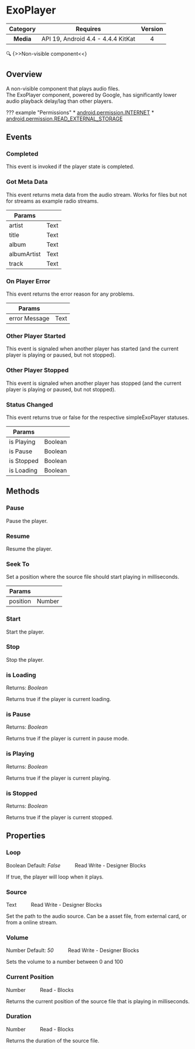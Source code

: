 # ExoPlayer

| Category | Requires | Version |
|:--------:|:-------:|:--------:|
|**Media**|<span class="chip chip-any">API 19, Android 4.4 - 4.4.4 KitKat</span>|<span class="chip chip-number">4</span>|

:mag: {>>Non-visible component<<}

## Overview

A non-visible component that plays audio files.   
The ExoPlayer component, powered by Google, has significantly lower audio playback delay/lag than other players.

??? example "Permissions"
    * [android.permission.INTERNET](https://developer.android.com/reference/android/Manifest.permission.html#INTERNET)
    * [android.permission.READ_EXTERNAL_STORAGE](https://developer.android.com/reference/android/Manifest.permission.html#READ_EXTERNAL_STORAGE)


## Events

### Completed

This event is invoked if the player state is completed.

<div class="block" ai2-block="event" not-rendered="true" value="%7B%22componentName%22:%20%22ExoPlayer%22,%20%22name%22:%20%22Completed%22,%20%22params%22:%20%5B%5D%7D"></div>


### Got Meta Data

This event returns meta data from the audio stream. Works for files but not for streams as example radio streams.

<div class="block" ai2-block="event" not-rendered="true" value="%7B%22componentName%22:%20%22ExoPlayer%22,%20%22name%22:%20%22Got%20Meta%20Data%22,%20%22params%22:%20%5B%22artist%22,%20%22title%22,%20%22album%22,%20%22albumArtist%22,%20%22track%22%5D%7D"></div>

| Params | []() |
|--------|------|
|artist|<span class="chip chip-text">Text</span>|
|title|<span class="chip chip-text">Text</span>|
|album|<span class="chip chip-text">Text</span>|
|albumArtist|<span class="chip chip-text">Text</span>|
|track|<span class="chip chip-text">Text</span>|


### On Player Error

This event returns the error reason for any problems.

<div class="block" ai2-block="event" not-rendered="true" value="%7B%22componentName%22:%20%22ExoPlayer%22,%20%22name%22:%20%22On%20Player%20Error%22,%20%22params%22:%20%5B%22error%20Message%22%5D%7D"></div>

| Params | []() |
|--------|------|
|error Message|<span class="chip chip-text">Text</span>|


### Other Player Started

This event is signaled when another player has started (and the current player is playing or paused, but not stopped).

<div class="block" ai2-block="event" not-rendered="true" value="%7B%22componentName%22:%20%22ExoPlayer%22,%20%22name%22:%20%22Other%20Player%20Started%22,%20%22params%22:%20%5B%5D%7D"></div>


### Other Player Stopped

This event is signaled when another player has stopped (and the current player is playing or paused, but not stopped).

<div class="block" ai2-block="event" not-rendered="true" value="%7B%22componentName%22:%20%22ExoPlayer%22,%20%22name%22:%20%22Other%20Player%20Stopped%22,%20%22params%22:%20%5B%5D%7D"></div>


### Status Changed

This event returns true or false for the respective simpleExoPlayer statuses.

<div class="block" ai2-block="event" not-rendered="true" value="%7B%22componentName%22:%20%22ExoPlayer%22,%20%22name%22:%20%22Status%20Changed%22,%20%22params%22:%20%5B%22is%20Playing%22,%20%22is%20Pause%22,%20%22is%20Stopped%22,%20%22is%20Loading%22%5D%7D"></div>

| Params | []() |
|--------|------|
|is Playing|<span class="chip chip-boolean">Boolean</span>|
|is Pause|<span class="chip chip-boolean">Boolean</span>|
|is Stopped|<span class="chip chip-boolean">Boolean</span>|
|is Loading|<span class="chip chip-boolean">Boolean</span>|


## Methods

### Pause

Pause the player.

<div class="block" ai2-block="method" not-rendered="true" value="%7B%22componentName%22:%20%22ExoPlayer%22,%20%22name%22:%20%22Pause%22,%20%22output%22:%20false,%20%22params%22:%20%5B%5D%7D"></div>


### Resume

Resume the player.

<div class="block" ai2-block="method" not-rendered="true" value="%7B%22componentName%22:%20%22ExoPlayer%22,%20%22name%22:%20%22Resume%22,%20%22output%22:%20false,%20%22params%22:%20%5B%5D%7D"></div>


### Seek To

Set a position where the source file should start playing in milliseconds.

<div class="block" ai2-block="method" not-rendered="true" value="%7B%22componentName%22:%20%22ExoPlayer%22,%20%22name%22:%20%22Seek%20To%22,%20%22output%22:%20false,%20%22params%22:%20%5B%22position%22%5D%7D"></div>


| Params | []() |
|--------|------|
|position|<span class="chip chip-number">Number</span>|


### Start

Start the player.

<div class="block" ai2-block="method" not-rendered="true" value="%7B%22componentName%22:%20%22ExoPlayer%22,%20%22name%22:%20%22Start%22,%20%22output%22:%20false,%20%22params%22:%20%5B%5D%7D"></div>


### Stop

Stop the player.

<div class="block" ai2-block="method" not-rendered="true" value="%7B%22componentName%22:%20%22ExoPlayer%22,%20%22name%22:%20%22Stop%22,%20%22output%22:%20false,%20%22params%22:%20%5B%5D%7D"></div>


### is Loading

<span class="chip chip-boolean">Returns: <i>Boolean</i></span> 

Returns true if the player is current loading.

<div class="block" ai2-block="method" not-rendered="true" value="%7B%22componentName%22:%20%22ExoPlayer%22,%20%22name%22:%20%22is%20Loading%22,%20%22output%22:%20true,%20%22params%22:%20%5B%5D%7D"></div>


### is Pause

<span class="chip chip-boolean">Returns: <i>Boolean</i></span> 

Returns true if the player is current in pause mode.

<div class="block" ai2-block="method" not-rendered="true" value="%7B%22componentName%22:%20%22ExoPlayer%22,%20%22name%22:%20%22is%20Pause%22,%20%22output%22:%20true,%20%22params%22:%20%5B%5D%7D"></div>


### is Playing

<span class="chip chip-boolean">Returns: <i>Boolean</i></span> 

Returns true if the player is current playing.

<div class="block" ai2-block="method" not-rendered="true" value="%7B%22componentName%22:%20%22ExoPlayer%22,%20%22name%22:%20%22is%20Playing%22,%20%22output%22:%20true,%20%22params%22:%20%5B%5D%7D"></div>


### is Stopped

<span class="chip chip-boolean">Returns: <i>Boolean</i></span> 

Returns true if the player is current stopped.

<div class="block" ai2-block="method" not-rendered="true" value="%7B%22componentName%22:%20%22ExoPlayer%22,%20%22name%22:%20%22is%20Stopped%22,%20%22output%22:%20true,%20%22params%22:%20%5B%5D%7D"></div>


## Properties

### Loop

<span class="chip chip-boolean">Boolean</span><span style="user-select: none;">&nbsp;</span><span class="chip chip-boolean">Default: <i>False</i></span><span style="user-select: none;">&nbsp;&nbsp;&nbsp;&nbsp;&nbsp;&nbsp;&nbsp;&nbsp;&nbsp;&nbsp;</span><span class="chip chip-rw">Read</span><span style="user-select: none;">&nbsp;</span><span class="chip chip-rw">Write</span><span style="user-select: none;">&nbsp;</span>-<span style="user-select: none;">&nbsp;</span><span class="chip chip-bd">Designer</span><span style="user-select: none;">&nbsp;</span><span class="chip chip-bd">Blocks</span><span style="user-select: none;">&nbsp;</span>

If true, the player will loop when it plays.

<div class="block" ai2-block="property" not-rendered="true" value="%7B%22componentName%22:%20%22ExoPlayer%22,%20%22name%22:%20%22Loop%22,%20%22getter%22:%20true%7D"></div>
<div class="block" ai2-block="property" not-rendered="true" value="%7B%22componentName%22:%20%22ExoPlayer%22,%20%22name%22:%20%22Loop%22,%20%22getter%22:%20false%7D"></div>


### Source

<span class="chip chip-text">Text</span><span style="user-select: none;">&nbsp;&nbsp;&nbsp;&nbsp;&nbsp;&nbsp;&nbsp;&nbsp;&nbsp;&nbsp;</span><span class="chip chip-rw">Read</span><span style="user-select: none;">&nbsp;</span><span class="chip chip-rw">Write</span><span style="user-select: none;">&nbsp;</span>-<span style="user-select: none;">&nbsp;</span><span class="chip chip-bd">Designer</span><span style="user-select: none;">&nbsp;</span><span class="chip chip-bd">Blocks</span><span style="user-select: none;">&nbsp;</span>

Set the path to the audio source. Can be a asset file, from external card, or from a online stream.

<div class="block" ai2-block="property" not-rendered="true" value="%7B%22componentName%22:%20%22ExoPlayer%22,%20%22name%22:%20%22Source%22,%20%22getter%22:%20true%7D"></div>
<div class="block" ai2-block="property" not-rendered="true" value="%7B%22componentName%22:%20%22ExoPlayer%22,%20%22name%22:%20%22Source%22,%20%22getter%22:%20false%7D"></div>


### Volume

<span class="chip chip-number">Number</span><span style="user-select: none;">&nbsp;</span><span class="chip chip-number">Default: <i>50</i></span><span style="user-select: none;">&nbsp;&nbsp;&nbsp;&nbsp;&nbsp;&nbsp;&nbsp;&nbsp;&nbsp;&nbsp;</span><span class="chip chip-rw">Read</span><span style="user-select: none;">&nbsp;</span><span class="chip chip-rw">Write</span><span style="user-select: none;">&nbsp;</span>-<span style="user-select: none;">&nbsp;</span><span class="chip chip-bd">Designer</span><span style="user-select: none;">&nbsp;</span><span class="chip chip-bd">Blocks</span><span style="user-select: none;">&nbsp;</span>

Sets the volume to a number between 0 and 100

<div class="block" ai2-block="property" not-rendered="true" value="%7B%22componentName%22:%20%22ExoPlayer%22,%20%22name%22:%20%22Volume%22,%20%22getter%22:%20true%7D"></div>
<div class="block" ai2-block="property" not-rendered="true" value="%7B%22componentName%22:%20%22ExoPlayer%22,%20%22name%22:%20%22Volume%22,%20%22getter%22:%20false%7D"></div>


### Current Position

<span class="chip chip-number">Number</span><span style="user-select: none;">&nbsp;&nbsp;&nbsp;&nbsp;&nbsp;&nbsp;&nbsp;&nbsp;&nbsp;&nbsp;</span><span class="chip chip-rw">Read</span><span style="user-select: none;">&nbsp;</span>-<span style="user-select: none;">&nbsp;</span><span class="chip chip-bd">Blocks</span><span style="user-select: none;">&nbsp;</span>

Returns the current position of the source file that is playing in milliseconds.

<div class="block" ai2-block="property" not-rendered="true" value="%7B%22componentName%22:%20%22ExoPlayer%22,%20%22name%22:%20%22Current%20Position%22,%20%22getter%22:%20true%7D"></div>


### Duration

<span class="chip chip-number">Number</span><span style="user-select: none;">&nbsp;&nbsp;&nbsp;&nbsp;&nbsp;&nbsp;&nbsp;&nbsp;&nbsp;&nbsp;</span><span class="chip chip-rw">Read</span><span style="user-select: none;">&nbsp;</span>-<span style="user-select: none;">&nbsp;</span><span class="chip chip-bd">Blocks</span><span style="user-select: none;">&nbsp;</span>

Returns the duration of the source file.

<div class="block" ai2-block="property" not-rendered="true" value="%7B%22componentName%22:%20%22ExoPlayer%22,%20%22name%22:%20%22Duration%22,%20%22getter%22:%20true%7D"></div>

